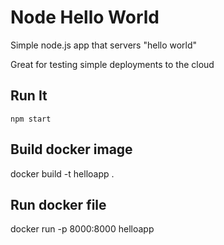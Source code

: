 # Node Hello World

Simple node.js app that servers "hello world"

Great for testing simple deployments to the cloud

## Run It

`npm start`

## Build docker image
docker build -t helloapp .

## Run docker file
docker run -p 8000:8000 helloapp
